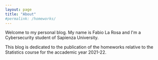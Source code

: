 ```yaml
---
layout: page
title: "About"
#permalink: /homeworks/
---
```

Welcome to my personal blog. My name is Fabio La Rosa and I'm a Cybersecurity student of Sapienza University.

This blog is dedicated to the publication of the homeworks relative to the Statistics course for the accademic year 2021-22.
